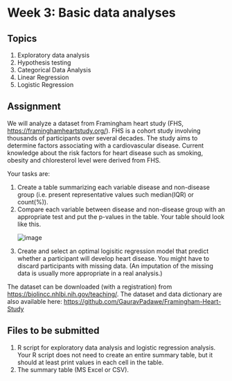 # Week 3: Basic data analyses
## Topics
1. Exploratory data analysis
2. Hypothesis testing
3. Categorical Data Analysis
4. Linear Regression
5. Logistic Regression

## Assignment

We will analyze a dataset from Framingham heart study (FHS, https://framinghamheartstudy.org/). FHS is a cohort study involving thousands of participants over several decades. The study aims to determine factors associating with a cardiovascular disease. Current knowledge about the risk factors for heart disease such as smoking, obesity and chloresterol level were derived from FHS.<p/>

Your tasks are:
1) Create a table summarizing each variable disease and non-disease group (i.e. present representative values such median(IQR) or count(%)).
2) Compare each variable between disease and non-disease group with an appropriate test and put the p-values in the table. Your table should look like this.<p/>
![image](https://user-images.githubusercontent.com/9914505/139024370-cf1de935-02b9-4a3b-82a3-8f1615c34f83.png)
3) Create and select an optimal logisitic regression model that predict whether a participant will develop heart disease. You might have to discard participants with missing data. (An imputation of the missing data is usually more appropriate in a real analysis.) 

The dataset can be downloaded (with a registration) from https://biolincc.nhlbi.nih.gov/teaching/. The dataset and data dictionary are also available here: https://github.com/GauravPadawe/Framingham-Heart-Study

## Files to be submitted
1. R script for exploratory data analysis and logistic regression analysis. Your R script does not need to create an entire summary table, but it should at least print values in each cell in the table.
2. The summary table (MS Excel or CSV).
